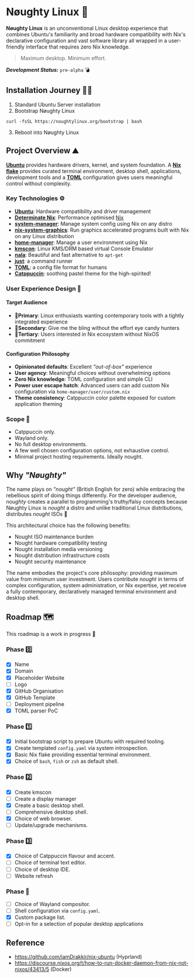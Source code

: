 # Nøughty Linux 🐧

**Nøughty Linux** is an unconventional Linux desktop experience that combines Ubuntu's familiarity and broad hardware compatibility with Nix's declarative configuration and vast software library all wrapped in a user-friendly interface that requires zero Nix knowledge.

> Maximum desktop. Minimum effort.

***Development Status:*** `pre-alpha` 💣

## Installation Journey 🧑‍💻
1. Standard Ubuntu Server installation
2. Bootstrap Nøughty Linux
```shell
curl -fsSL https://noughtylinux.org/bootstrap | bash
```
3. Reboot into Nøughty Linux

## Project Overview ⛰️

[**Ubuntu**](https://ubuntu.com) provides hardware drivers, kernel, and system foundation. A [**Nix flake**](https://zero-to-nix.com/concepts/flakes/) provides curated terminal environment, desktop shell, applications, development tools and a [**TOML**](https://toml.io) configuration gives users meaningful control without complexity.

### Key Technologies ⚙️

- [**Ubuntu**](https://ubuntu.com): Hardware compatibility and driver management
- [**Determinate Nix**](https://docs.determinate.systems/determinate-nix/): Performance optimised [Nix](https://zero-to-nix.com/concepts/nix/)
- [**system-manager**](https://github.com/numtide/system-manager): Manage system config using Nix on any distro
- [**nix-system-graphics**](https://github.com/soupglasses/nix-system-graphics): Run graphics accelerated programs built with Nix on any Linux distribution
- [**home-manager**](https://github.com/nix-community/home-manager): Manage a user environment using Nix
- [**kmscon**](https://github.com/Aetf/kmscon): Linux KMS/DRM based virtual Console Emulator
- [**nala**](https://gitlab.com/volian/nala): Beautiful and fast alternative to `apt-get`
- [**just**](https://just.systems/): a command runner
- [**TOML**](https://toml.io): a config file format for humans
- [**Catppuccin**](https://catppuccin.com/): soothing pastel theme for the high-spirited!

### User Experience Design 👤

#### Target Audience
- 🥇**Primary**: Linux enthusiasts wanting contemporary tools with a tightly integrated experience
- 🥈**Secondary**: Give me the bling without the effort eye candy hunters
- 🥉**Tertiary**: Users interested in Nix ecosystem without NixOS commitment

#### Configuration Philosophy
- **Opinionated defaults**: Excellent *"out-of-box"* experience
- **User agency**: Meaningful choices without overwhelming options
- **Zero Nix knowledge**: TOML configuration and simple CLI
- **Power user escape hatch**: Advanced users can add custom Nix configuration via `home-manager/user/custom.nix`
- **Theme consistency**: Catppuccin color palette exposed for custom application theming

### Scope 🔭

- Catppuccin only.
- Wayland only.
- No full desktop environments.
- A few well chosen configuration options, not exhaustive control.
- Minimal project hosting requirements. Ideally nought.

## Why *"Nøughty"*

The name plays on *"nought"* (British English for zero) while embracing the rebellious spirit of doing things differently.
For the developer audience, *noughty* creates a parallel to programming's truthy/falsy concepts because Nøughty Linux is *nought* a distro and unlike traditional Linux distributions, distributes *nought* ISOs 📀

This architectural choice has the following benefits:

- Nought ISO maintenance burden
- Nought hardware compatibility testing
- Nought installation media versioning
- Nought distribution infrastructure costs
- Nought security maintenance

The name embodies the project's core philosophy: providing maximum value from minimum user investment.
Users contribute *nought* in terms of complex configuration, system administration, or Nix expertise, yet receive a fully contemporary, declaratively managed terminal environment and desktop shell.

## Roadmap 🗺️

This roadmap is a work in progress 🚧

### Phase 0️⃣

- [x] Name
- [x] Domain
- [x] Placeholder Website
- [ ] Logo
- [x] GitHub Organisation
- [x] GitHub Template
- [ ] Deployment pipeline
- [x] TOML parser PoC

### Phase 1️⃣

- [x] Initial bootstrap script to prepare Ubuntu with required tooling.
- [x] Create templated `config.yaml` via system introspection.
- [x] Basic Nix flake providing essential terminal environment.
- [x] Choice of `bash`, `fish` or `zsh` as default shell.

### Phase 2️⃣

- [x] Create kmscon
- [ ] Create a display manager
- [x] Create a basic desktop shell.
- [ ] Comprehensive desktop shell.
- [x] Choice of web browser.
- [ ] Update/upgrade mechanisms.

### Phase 3️⃣

- [x] Choice of Catppuccin flavour and accent.
- [ ] Choice of terminal text editor.
- [ ] Choice of desktop IDE.
- [ ] Website refresh

### Phase 🔮

- [ ] Choice of Wayland compositor.
- [ ] Shell configuration via `config.yaml`.
- [x] Custom package list.
- [ ] Opt-in for a selection of popular desktop applications

## Reference

- <https://github.com/iamDrakkir/nix-ubuntu> (Hyprland)
- <https://discourse.nixos.org/t/how-to-run-docker-daemon-from-nix-not-nixos/43413/5> (Docker)
